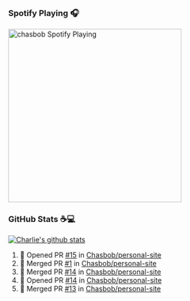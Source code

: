### Spotify Playing 🎧

[<img src="https://novatorem.chasbob.vercel.app/api/spotify" alt="chasbob Spotify Playing" width="350" />](https://open.spotify.com/user/charlie2026)

### GitHub Stats :coffee::computer:

[![Charlie's github stats](https://github-readme-stats-six-tau.vercel.app/api?username=chasbob)](https://github.com/anuraghazra/github-readme-stats)

<!--START_SECTION:activity-->
1. 💪 Opened PR [#15](https://github.com/Chasbob/personal-site/pull/15) in [Chasbob/personal-site](https://github.com/Chasbob/personal-site)
2. 🎉 Merged PR [#1](https://github.com/Chasbob/personal-site/pull/1) in [Chasbob/personal-site](https://github.com/Chasbob/personal-site)
3. 🎉 Merged PR [#14](https://github.com/Chasbob/personal-site/pull/14) in [Chasbob/personal-site](https://github.com/Chasbob/personal-site)
4. 💪 Opened PR [#14](https://github.com/Chasbob/personal-site/pull/14) in [Chasbob/personal-site](https://github.com/Chasbob/personal-site)
5. 🎉 Merged PR [#13](https://github.com/Chasbob/personal-site/pull/13) in [Chasbob/personal-site](https://github.com/Chasbob/personal-site)
<!--END_SECTION:activity-->
